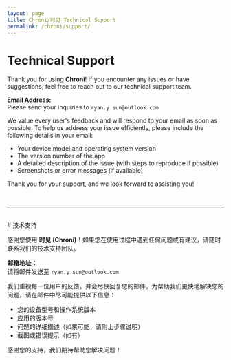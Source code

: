 ```yaml
---
layout: page
title: Chroni/时见 Technical Support
permalink: /chroni/support/
---
```

# Technical Support  

Thank you for using **Chroni**! If you encounter any issues or have suggestions, feel free to reach out to our technical support team.  

**Email Address:**  
Please send your inquiries to `ryan.y.sun@outlook.com`  

We value every user's feedback and will respond to your email as soon as possible. To help us address your issue efficiently, please include the following details in your email:  

- Your device model and operating system version  
- The version number of the app  
- A detailed description of the issue (with steps to reproduce if possible)  
- Screenshots or error messages (if available)  

Thank you for your support, and we look forward to assisting you!  


<br/>

---

<br/>
# 技术支持  

感谢您使用 **时见 (Chroni)**！如果您在使用过程中遇到任何问题或有建议，请随时联系我们的技术支持团队。  

**邮箱地址：**  
请将邮件发送至 `ryan.y.sun@outlook.com` 

我们重视每一位用户的反馈，并会尽快回复您的邮件。为帮助我们更快地解决您的问题，请在邮件中尽可能提供以下信息：  

- 您的设备型号和操作系统版本  
- 应用的版本号  
- 问题的详细描述（如果可能，请附上步骤说明）  
- 截图或错误提示（如有）  

感谢您的支持，我们期待帮助您解决问题！  

